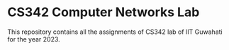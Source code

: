 # CS342 Computer Networks Lab

This repository contains all the assignments of CS342 lab of IIT Guwahati for the year 2023.

